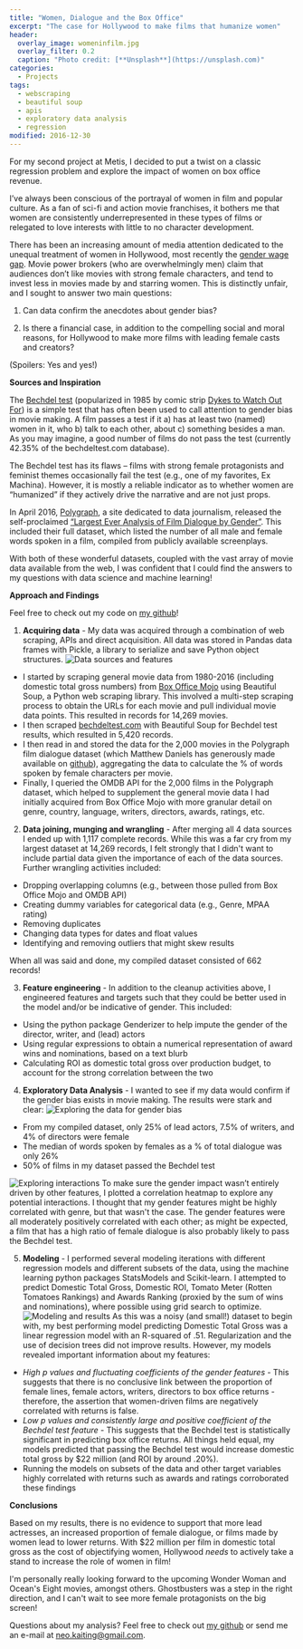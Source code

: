 ```yaml
---
title: "Women, Dialogue and the Box Office"
excerpt: "The case for Hollywood to make films that humanize women"
header:
  overlay_image: womeninfilm.jpg
  overlay_filter: 0.2
  caption: "Photo credit: [**Unsplash**](https://unsplash.com)"
categories:
  - Projects
tags:
  - webscraping
  - beautiful soup
  - apis
  - exploratory data analysis
  - regression
modified: 2016-12-30
---
```


For my second project at Metis, I decided to put a twist on a classic regression problem and explore the impact of women on box office revenue. 

I’ve always been conscious of the portrayal of women in film and popular culture. As a fan of sci-fi and action movie franchises, it bothers me that women are consistently underrepresented in these types of films or relegated to love interests with little to no character development.

There has been an increasing amount of media attention dedicated to the unequal treatment of women in Hollywood, most recently the [gender wage gap](http://www.forbes.com/sites/maddieberg/2015/11/12/everything-you-need-to-know-about-the-hollywood-pay-gap). Movie power brokers (who are overwhelmingly men) claim that audiences don’t like movies with strong female characters, and tend to invest less in movies made by and starring women. This is distinctly unfair, and I sought to answer two main questions:

1. Can data confirm the anecdotes about gender bias?

2. Is there a financial case, in addition to the compelling social and moral reasons, for Hollywood to make more films with leading female casts and creators?

(Spoilers: Yes and yes!)

**Sources and Inspiration**

The [Bechdel test](http://bechdeltest.com/) (popularized in 1985 by comic strip [Dykes to Watch Out For](http://alisonbechdel.blogspot.com/2005/08/rule.html)) is a simple test that has often been used to call attention to gender bias in movie making. A film passes a test if it a) has at least two (named) women in it, who b) talk to each other, about c) something besides a man. As you may imagine, a good number of films do not pass the test (currently 42.35% of the bechdeltest.com database).

The Bechdel test has its flaws – films with strong female protagonists and feminist themes occasionally fail the test (e.g., one of my favorites, Ex Machina). However, it is mostly a reliable indicator as to whether women are “humanized” if they actively drive the narrative and are not just props.

In April 2016, [Polygraph](http://polygraph.cool/), a site dedicated to data journalism, released the self-proclaimed [“Largest Ever Analysis of Film Dialogue by Gender”](http://polygraph.cool/films/). This included their full dataset, which listed the number of all male and female words spoken in a film, compiled from publicly available screenplays.

With both of these wonderful datasets, coupled with the vast array of movie data available from the web, I was confident that I could find the answers to my questions with data science and machine learning!

**Approach and Findings**

Feel free to check out my code on [my github](https://github.com/neokt/women-dialogue-box-office)!

1. **Acquiring data** - My data was acquired through a combination of web scraping, APIs and direct acquisition. All data was stored in Pandas data frames with Pickle, a library to serialize and save Python object structures.
  ![Data sources and features][chart1]
  * I started by scraping general movie data from 1980-2016 (including domestic total gross numbers) from [Box Office Mojo](http://www.boxofficemojo.com/) using Beautiful Soup, a Python web scraping library. This involved a multi-step scraping process to obtain the URLs for each movie and pull individual movie data points. This resulted in records for 14,269 movies.
  * I then scraped [bechdeltest.com](http://bechdeltest.com/) with Beautiful Soup for Bechdel test results, which resulted in 5,420 records.
  * I then read in and stored the data for the 2,000 movies in the Polygraph film dialogue dataset (which Matthew Daniels has generously made available on [github](https://github.com/matthewfdaniels/scripts)), aggregating the data to calculate the % of words spoken by female characters per movie.
  * Finally, I queried the OMDB API for the 2,000 films in the Polygraph dataset, which helped to supplement the general movie data I had initially acquired from Box Office Mojo with more granular detail on genre, country, language, writers, directors, awards, ratings, etc.

2. **Data joining, munging and wrangling** - After merging all 4 data sources I ended up with 1,117 complete records. While this was a far cry from my largest dataset at 14,269 records, I felt strongly that I didn't want to include partial data given the importance of each of the data sources. Further wrangling activities included:
  * Dropping overlapping columns (e.g., between those pulled from Box Office Mojo and OMDB API)
  * Creating dummy variables for categorical data (e.g., Genre, MPAA rating)
  * Removing duplicates
  * Changing data types for dates and float values
  * Identifying and removing outliers that might skew results
   
   When all was said and done, my compiled dataset consisted of 662 records!

3. **Feature engineering** - In addition to the cleanup activities above, I engineered features and targets such that they could be better used in the model and/or be indicative of gender. This included:
  * Using the python package Genderizer to help impute the gender of the director, writer, and (lead) actors
  * Using regular expressions to obtain a numerical representation of award wins and nominations, based on a text blurb
  * Calculating ROI as domestic total gross over production budget, to account for the strong correlation between the two

4. **Exploratory Data Analysis** - I wanted to see if my data would confirm if the gender bias exists in movie making. The results were stark and clear:
   ![Exploring the data for gender bias][chart2]
  * From my compiled dataset, only 25% of lead actors, 7.5% of writers, and 4% of directors were female
  * The median of words spoken by females as a % of total dialogue was only 26%
  * 50% of films in my dataset passed the Bechdel test

   ![Exploring interactions][chart3]
   To make sure the gender impact wasn’t entirely driven by other features, I plotted a correlation heatmap to explore any potential interactions. I thought that my gender features might be highly correlated with genre, but that wasn't the case. The gender features were all moderately positively correlated with each other; as might be expected, a film that has a high ratio of female dialogue is also probably likely to pass the Bechdel test.

5. **Modeling** - I performed several modeling iterations with different regression models and different subsets of the data, using the machine learning python packages StatsModels and Scikit-learn. I attempted to predict Domestic Total Gross, Domestic ROI, Tomato Meter (Rotten Tomatoes Rankings) and Awards Ranking (proxied by the sum of wins and nominations), where possible using grid search to optimize.
  ![Modeling and results][chart4]
  As this was a noisy (and small!) dataset to begin with, my best performing model predicting Domestic Total Gross was a linear regression model with an R-squared of .51. Regularization and the use of decision trees did not improve results. However, my models revealed important information about my features:
  * *High p values and fluctuating coefficients of the gender features* - This suggests that there is no conclusive link between the proportion of female lines, female actors, writers, directors to box office returns - therefore, the assertion that women-driven films are negatively correlated with returns is false.
  * *Low p values and consistently large and positive coefficient of the Bechdel test feature* - This suggests that the Bechdel test is statistically significant in predicting box office returns. All things held equal, my models predicted that passing the Bechdel test would increase domestic total gross by $22 million (and ROI by around .20%).
  * Running the models on subsets of the data and other target variables highly correlated with returns such as awards  and ratings corroborated these findings

[chart1]: https://raw.githubusercontent.com/neokt/neokt.github.io/master/images/women-dialogue-box-office_chart1.png "Data sources and features"
[chart2]: https://raw.githubusercontent.com/neokt/neokt.github.io/master/images/women-dialogue-box-office_chart2.png "Exploring the data for gender bias"
[chart3]: https://raw.githubusercontent.com/neokt/neokt.github.io/master/images/women-dialogue-box-office_chart3.png "Exploring potential interactions"
[chart4]: https://raw.githubusercontent.com/neokt/neokt.github.io/master/images/women-dialogue-box-office_chart4.png "Modeling and results"

**Conclusions**

Based on my results, there is no evidence to support that more lead actresses, an increased proportion of female dialogue, or films made by women lead to lower returns. With $22 million per film in domestic total gross as the cost of objectifying women, Hollywood *needs* to actively take a stand to increase the role of women in film! 

I'm personally really looking forward to the upcoming Wonder Woman and Ocean's Eight movies, amongst others. Ghostbusters was a step in the right direction, and I can't wait to see more female protagonists on the big screen!

Questions about my analysis? Feel free to check out [my github](https://github.com/neokt/women-dialogue-box-office) or send me an e-mail at <neo.kaiting@gmail.com>.